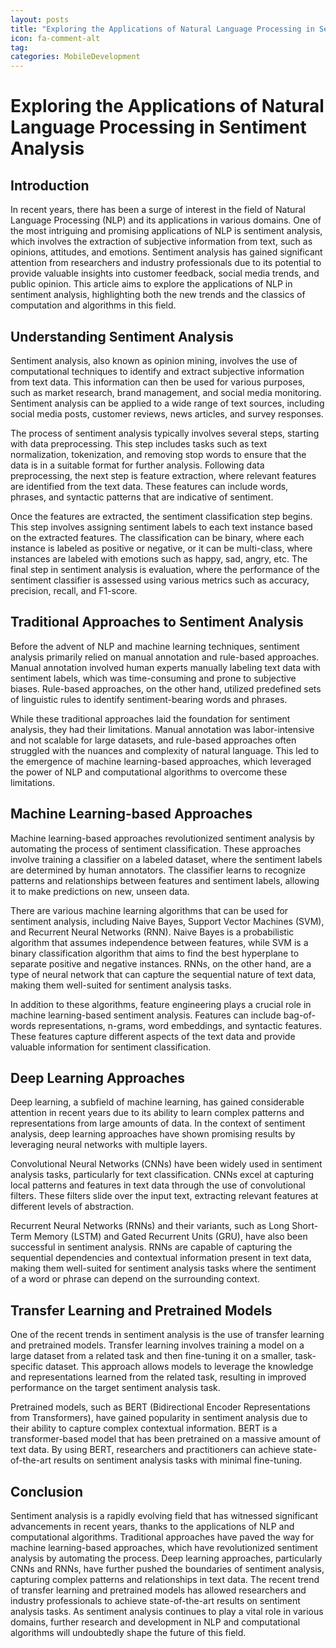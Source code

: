 ```yaml
---
layout: posts
title: "Exploring the Applications of Natural Language Processing in Sentiment Analysis"
icon: fa-comment-alt
tag:      
categories: MobileDevelopment
---
```



# Exploring the Applications of Natural Language Processing in Sentiment Analysis

## Introduction

In recent years, there has been a surge of interest in the field of Natural Language Processing (NLP) and its applications in various domains. One of the most intriguing and promising applications of NLP is sentiment analysis, which involves the extraction of subjective information from text, such as opinions, attitudes, and emotions. Sentiment analysis has gained significant attention from researchers and industry professionals due to its potential to provide valuable insights into customer feedback, social media trends, and public opinion. This article aims to explore the applications of NLP in sentiment analysis, highlighting both the new trends and the classics of computation and algorithms in this field.

## Understanding Sentiment Analysis

Sentiment analysis, also known as opinion mining, involves the use of computational techniques to identify and extract subjective information from text data. This information can then be used for various purposes, such as market research, brand management, and social media monitoring. Sentiment analysis can be applied to a wide range of text sources, including social media posts, customer reviews, news articles, and survey responses.

The process of sentiment analysis typically involves several steps, starting with data preprocessing. This step includes tasks such as text normalization, tokenization, and removing stop words to ensure that the data is in a suitable format for further analysis. Following data preprocessing, the next step is feature extraction, where relevant features are identified from the text data. These features can include words, phrases, and syntactic patterns that are indicative of sentiment.

Once the features are extracted, the sentiment classification step begins. This step involves assigning sentiment labels to each text instance based on the extracted features. The classification can be binary, where each instance is labeled as positive or negative, or it can be multi-class, where instances are labeled with emotions such as happy, sad, angry, etc. The final step in sentiment analysis is evaluation, where the performance of the sentiment classifier is assessed using various metrics such as accuracy, precision, recall, and F1-score.

## Traditional Approaches to Sentiment Analysis

Before the advent of NLP and machine learning techniques, sentiment analysis primarily relied on manual annotation and rule-based approaches. Manual annotation involved human experts manually labeling text data with sentiment labels, which was time-consuming and prone to subjective biases. Rule-based approaches, on the other hand, utilized predefined sets of linguistic rules to identify sentiment-bearing words and phrases.

While these traditional approaches laid the foundation for sentiment analysis, they had their limitations. Manual annotation was labor-intensive and not scalable for large datasets, and rule-based approaches often struggled with the nuances and complexity of natural language. This led to the emergence of machine learning-based approaches, which leveraged the power of NLP and computational algorithms to overcome these limitations.

## Machine Learning-based Approaches

Machine learning-based approaches revolutionized sentiment analysis by automating the process of sentiment classification. These approaches involve training a classifier on a labeled dataset, where the sentiment labels are determined by human annotators. The classifier learns to recognize patterns and relationships between features and sentiment labels, allowing it to make predictions on new, unseen data.

There are various machine learning algorithms that can be used for sentiment analysis, including Naive Bayes, Support Vector Machines (SVM), and Recurrent Neural Networks (RNN). Naive Bayes is a probabilistic algorithm that assumes independence between features, while SVM is a binary classification algorithm that aims to find the best hyperplane to separate positive and negative instances. RNNs, on the other hand, are a type of neural network that can capture the sequential nature of text data, making them well-suited for sentiment analysis tasks.

In addition to these algorithms, feature engineering plays a crucial role in machine learning-based sentiment analysis. Features can include bag-of-words representations, n-grams, word embeddings, and syntactic features. These features capture different aspects of the text data and provide valuable information for sentiment classification.

## Deep Learning Approaches

Deep learning, a subfield of machine learning, has gained considerable attention in recent years due to its ability to learn complex patterns and representations from large amounts of data. In the context of sentiment analysis, deep learning approaches have shown promising results by leveraging neural networks with multiple layers.

Convolutional Neural Networks (CNNs) have been widely used in sentiment analysis tasks, particularly for text classification. CNNs excel at capturing local patterns and features in text data through the use of convolutional filters. These filters slide over the input text, extracting relevant features at different levels of abstraction.

Recurrent Neural Networks (RNNs) and their variants, such as Long Short-Term Memory (LSTM) and Gated Recurrent Units (GRU), have also been successful in sentiment analysis. RNNs are capable of capturing the sequential dependencies and contextual information present in text data, making them well-suited for sentiment analysis tasks where the sentiment of a word or phrase can depend on the surrounding context.

## Transfer Learning and Pretrained Models

One of the recent trends in sentiment analysis is the use of transfer learning and pretrained models. Transfer learning involves training a model on a large dataset from a related task and then fine-tuning it on a smaller, task-specific dataset. This approach allows models to leverage the knowledge and representations learned from the related task, resulting in improved performance on the target sentiment analysis task.

Pretrained models, such as BERT (Bidirectional Encoder Representations from Transformers), have gained popularity in sentiment analysis due to their ability to capture complex contextual information. BERT is a transformer-based model that has been pretrained on a massive amount of text data. By using BERT, researchers and practitioners can achieve state-of-the-art results on sentiment analysis tasks with minimal fine-tuning.

## Conclusion

Sentiment analysis is a rapidly evolving field that has witnessed significant advancements in recent years, thanks to the applications of NLP and computational algorithms. Traditional approaches have paved the way for machine learning-based approaches, which have revolutionized sentiment analysis by automating the process. Deep learning approaches, particularly CNNs and RNNs, have further pushed the boundaries of sentiment analysis, capturing complex patterns and relationships in text data. The recent trend of transfer learning and pretrained models has allowed researchers and industry professionals to achieve state-of-the-art results on sentiment analysis tasks. As sentiment analysis continues to play a vital role in various domains, further research and development in NLP and computational algorithms will undoubtedly shape the future of this field.